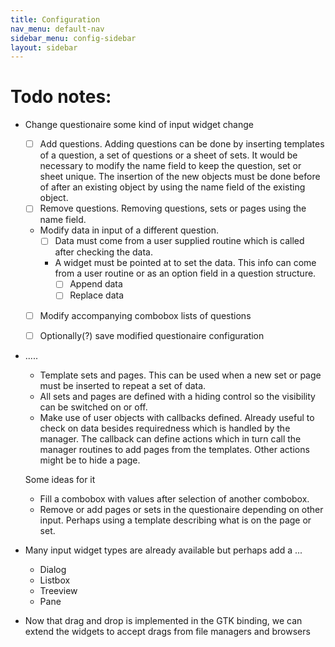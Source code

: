 ```yaml
---
title: Configuration
nav_menu: default-nav
sidebar_menu: config-sidebar
layout: sidebar
---
```


# Todo notes:

* Change questionaire some kind of input widget change
  * [ ] Add questions. Adding questions can be done by inserting templates of a question, a set of questions or a sheet of sets. It would be necessary to modify the name field to keep the question, set or sheet unique. The insertion of the new objects must be done before of after an existing object by using the name field of the existing object.
  * [ ] Remove questions. Removing questions, sets or pages using the name field.
  * Modify data in input of a different question.
      * [ ] Data must come from a user supplied routine which is called after checking the data.
      * A widget must be pointed at to set the data. This info can come from a user routine or as an option field in a question structure.
        * [ ] Append data
        * [ ] Replace data
  * [ ] Modify accompanying combobox lists of questions
  * [ ] Optionally(?) save modified questionaire configuration






* .....
  * Template sets and pages. This can be used when a new set or page must be inserted to repeat a set of data.
  * All sets and pages are defined with a hiding control so the visibility can be switched on or off.
  * Make use of user objects with callbacks defined. Already useful to check on data besides requiredness which is handled by the manager. The callback can define actions which in turn call the manager routines to add pages from the templates. Other actions might be to hide a page.

  Some ideas for it
  * Fill a combobox with values after selection of another combobox.
  * Remove or add pages or sets in the questionaire depending on other input. Perhaps using a template describing what is on the page or set.

* Many input widget types are already available but perhaps add a ...
  * Dialog
  * Listbox
  * Treeview
  * Pane

* Now that drag and drop is implemented in the GTK binding, we can extend the widgets to accept drags from file managers and browsers
